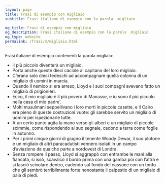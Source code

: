 ```yaml
---
layout: page
title: Frasi di esempio con migliaio 
subtitle: Frasi italiane di esempio con la parola  migliaio

og_title: Frasi di esempio con migliaio 
og_description: Frasi italiane di esempio con la parola  migliaio
og_type: website
permalink: /frasi/m/migliaio.html
---
```


Frasi italiane di esempio contenenti la parola migliaio:


- Il più piccolo diventerà un migliaio.
- Porta anche queste dieci caciole al capitano del loro migliaio.
- C’erano solo dieci tedeschi ad accompagnare quella colonna di un migliaio di uomini in marcia.
- Quando il nemico si era arreso, Lloyd e i suoi compagni avevano fatto un migliaio di prigionieri.
- Ecco, il mio migliaio è il più povero di Manasse, e io sono il più piccolo nella casa di mio padre’.
- Molti musulmani seppellivano i loro morti in piccole casette, e Il Cairo era pieno di queste costruzioni vuote: gli sarebbe servito un migliaio di uomini per ispezionarle tutte.
- A un certo punto agita la mano verso gli alberi e un migliaio di piccole scimmie, come rispondendo al suo segnale, cadono a terra come foglie in autunno.
- Per i primi cinque giorni di giugno il tenente Woody Dewar, il suo plotone e un migliaio di altri paracadutisti vennero isolati in un campo d’aviazione da qualche parte a nordovest di Londra.
- Senza rompere il passo, Lloyd si aggrappò con entrambe le mani alla fiancata, si issò, scavalcò il bordo prima con una gamba poi con l’altra e si lasciò scivolare dentro, cadendo sul fondo del cassone con un tonfo che gli sembrò terribilmente forte nonostante il calpestio di un migliaio di paia di piedi.
